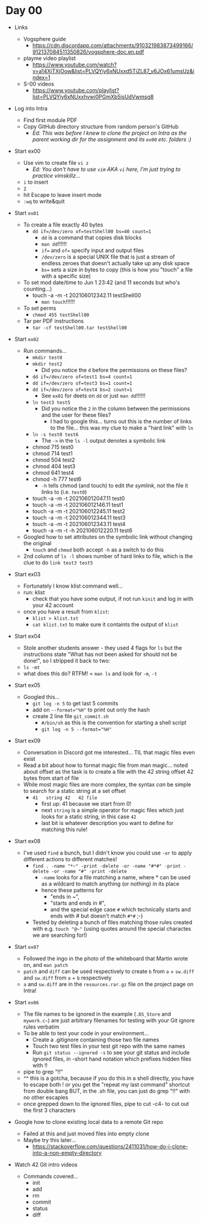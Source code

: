 # Day 00

* Links
	* Vogsphere guide
		* https://cdn.discordapp.com/attachments/910321983873499166/912137084511350826/vogsphere-doc.en.pdf
	* playme video playlist
		* https://www.youtube.com/watch?v=a14XiTXjOow&list=PLVQYiy6xNUxxd5TiZL87_v6JOx61umsUz&index=1
	* S-00 videos
		* https://www.youtube.com/playlist?list=PLVQYiy6xNUxxhvwi0PGmXb5isUdVwmsg8

* Log into Intra
	* Find first module PDF
	* Copy GitHub directory structure from random person's GitHub
		* _Ed: This was before I knew to clone the project on Intra as the parent working dir for the assignment and its `ex00` etc. folders :)_
* Start ex00
	* Use vim to create file `vi z`
		* _Ed: You don't have to use `vim` AKA `vi` here, I'm just trying to practice vimskillz…_
	* `i` to insert
	* `Z`
	* hit Escape to leave insert mode
	* `:wq` to write&quit
* Start `ex01`
	* To create a file exactly 40 bytes
		* `dd if=/dev/zero of=testShell00 bs=40 count=1`
			* `dd` is a command that copies disk blocks
			* `man dd`!!!!!!
			* `if=` and `of=` specify input and output files
			* `/dev/zero` is a special UNIX file that is just a stream of endless zeroes that doesn't actually take up any disk space
			* `bs=` sets a size in bytes to copy (this is how you "touch" a file with a specific size)
	* To set mod date/time to Jun 1 23:42 (and 11 seconds but who's counting…)
		* touch -a -m -t 202106012342.11 testShell00
			* `man touch`!!!!!!
	* To set perms
		* `chmod 455 testShell00`
    * 	Tar per PDF instructions
		* `tar -cf testShell00.tar testShell00`
* Start `ex02`
	* Run commands…
		* `mkdir test0`
		* `mkdir test2`
			* Did you notice the `d` before the permissions on these files? 
		* `dd if=/dev/zero of=test1 bs=4 count=1`
		* `dd if=/dev/zero of=test3 bs=1 count=1`
		* `dd if=/dev/zero of=test4 bs=2 count=1`
			* See `ex01` for deets on `dd` or just `man dd`!!!!!!
		* `ln test3 test5`
			* Did you notice the `2` in the column between the permissions and the user for these files?
				* I had to google this… turns out this is the number of links to the file… this was my clue to make a "hard link" with `ln`
		* `ln -s test0 test6`
			* The `->` in the `ls -l` output denotes a symbolic link	
		* chmod 715 test0
		* chmod 714 test1
		* chmod 504 test2
		* chmod 404 test3
		* chmod 641 test4
		* chmod -h 777 test6
			* `-h` tells chmod (and touch) to edit *the symlink*, not the file it links to (i.e. `test0`)
		* touch -a -m -t 202106012047.11 test0
		* touch -a -m -t 202106012146.11 test1
		* touch -a -m -t 202106012245.11 test2
		* touch -a -m -t 202106012344.11 test3
		* touch -a -m -t 202106012343.11 test4
		* touch -a -m -t -h 202106012220.11 test6
	* Googled how to set attributes on the symbolic link without changing the original
		* `touch` and `chmod` both accept `-h` as a switch to do this
	* 2nd column of `ls -l` shows number of hard links to file, which is the clue to do `link test3 test5`
* Start ex03
	* Fortunately I know klist command well…
	* run: klist
		* check that you have some output, if not run `kinit` and log in with your 42 account
	* once you have a result from `klist`:
		* `klist > klist.txt`
		* `cat klist.txt` to make sure it containts the output of `klist`
* Start ex04
	* Stole another students answer - they used 4 flags for `ls` but the instructions state "What has not been asked for should not be done!", so I stripped it back to two:
	* `ls -mt`
	* what does this do? RTFM! = `man ls` and look for `-m`, `-t`
* Start ex05
	* Googled this…
		* `git log -n 5` to get last 5 commits
		* add on `--format="%H"` to print out only the hash
		* create 2 line file `git_commit.sh`
			* `#/bin/sh` as this is the convention for starting a shell script
			* `git log -n 5 --format="%H"`
* Start ex09
	* Conversation in Discord got me interested… TIL that magic files even exist
	* Read a bit about how to format magic file from man magic… noted about offset as the task is to create a file with the 42 string offset 42 bytes from start of file 
	* While most magic files are more complex, the syntax _can_ be simple to search for a static string at a set offset
		* `41	string 42	42 file`
			* first up: 41 because we start from 0!
			* next `string` is a simple operator for magic files which just looks for a static string, in this case `42`
			* last bit is whatever description you want to define for matching this rule!
* Start ex08
	* I've used `find` a bunch, but I didn't know you could use `-or` to apply different actions to different matches!
		*  `find . -name "*~" -print -delete -or -name "#*#" -print -delete -or -name "#" -print -delete`
			* `-name` looks for a file matching a name, where * can be used as a wildcard to match anything (or nothing) in its place
			* hence these patterns for 
				* "ends in ~", 
				* "starts and ends in #", 
				* and the special edge case `#` which technically starts and ends with # but doesn't match `#*#` ;-)
		* Tested by deleting a bunch of files matching those rules created with e.g. `touch "@~"` (using quotes around the special charactes we are searching for!)
* Start `ex07`
	* Followed the ingo in the photo of the whiteboard that Martin wrote on, and `man patch`
	* `patch` and `diff` can be used respectively to create `b` from `a` + `sw.diff` and `sw.diff` from `a` + `b` respectively
	* `a` and `sw.diff` are in the `resources.rar.gz` file on the project page on Intra!
* Start `ex06`
	* The file names to be ignored in the example (`.DS_Store` and `mywork.c~`) are just arbitrary filenames for testing with your Git ignore rules verbatim
	* To be able to test your code in your environment…
		* Create a .gitignore containing those two file names
		* Touch two test files in your test git repo with the same names
		* Run `git status --ignored -s` to see your git status and include ignored files, in -short hand notation which prefixes hidden files with !!
	* pipe to grep "!!"
	* ^^ this is a gotcha, because if you do this in a shell directly, you have to escape both ! or you get the "repeat my last command" shortcut from double bang
BUT, in the .sh file, you can just do grep "!!" with no other escaples
	* once grepped down to the ignored files, pipe to cut -c4- to cut out the first 3 characters


* Google how to clone existing local data to a remote Git repo
	* Failed at this and just moved files into empty clone
	* Maybe try this later… 
		* https://stackoverflow.com/questions/2411031/how-do-i-clone-into-a-non-empty-directory
* Watch 42 Git intro videos
	* Commands covered…
		* init
		* add
		* rm
		* commit
		* status
		* diff


